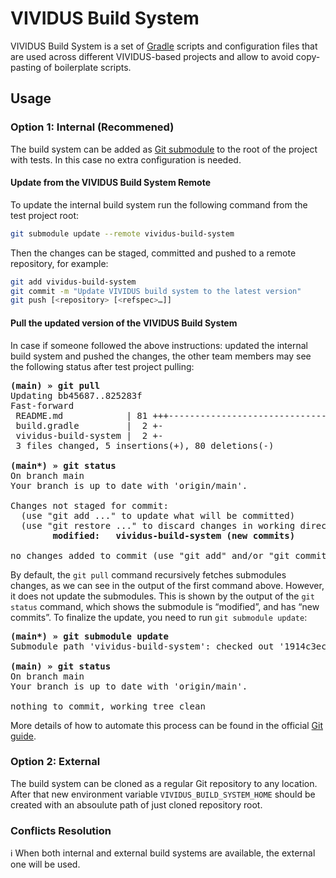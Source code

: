 # VIVIDUS Build System
VIVIDUS Build System is a set of [Gradle](https://gradle.org/) scripts and configuration files that are used across different VIVIDUS-based projects and allow to avoid copy-pasting of boilerplate scripts.

## Usage
### Option 1: Internal (Recommened)
The build system can be added as [Git submodule](https://git-scm.com/book/en/v2/Git-Tools-Submodules) to the root of the project with tests. In this case no extra configuration is needed.

#### Update from the VIVIDUS Build System Remote
To update the internal build system run the following command from the test project root:
```sh
git submodule update --remote vividus-build-system
```
Then the changes can be staged, committed and pushed to a remote repository, for example:

```sh
git add vividus-build-system
git commit -m "Update VIVIDUS build system to the latest version"
git push [<repository> [<refspec>…]]
```

#### Pull the updated version of the VIVIDUS Build System
In case if someone followed the above instructions: updated the internal build system and pushed the changes, the other team members may see the following status after test project pulling:

<pre>
<b>(main) » git pull</b>
Updating bb45687..825283f
Fast-forward
 README.md            | 81 +++------------------------------------------------------------------------------
 build.gradle         |  2 +-
 vividus-build-system |  2 +-
 3 files changed, 5 insertions(+), 80 deletions(-)

<b>(main*) » git status</b>
On branch main
Your branch is up to date with 'origin/main'.

Changes not staged for commit:
  (use "git add <file>..." to update what will be committed)
  (use "git restore <file>..." to discard changes in working directory)
        <b>modified:   vividus-build-system (new commits)</b>

no changes added to commit (use "git add" and/or "git commit -a")
</pre>

By default, the `git pull` command recursively fetches submodules changes, as we can see in the output of the first command above. However, it does not update the submodules. This is shown by the output of the `git status` command, which shows the submodule is “modified”, and has “new commits”. To finalize the update, you need to run `git submodule update`:

<pre>
<b>(main*) » git submodule update</b>
Submodule path 'vividus-build-system': checked out '1914c3ec0d14cb771d01245e5b0d66cd58d4e5a8'

<b>(main) » git status</b>  
On branch main
Your branch is up to date with 'origin/main'.

nothing to commit, working tree clean
</pre>

More details of how to automate this process can be found in the official [Git guide](https://git-scm.com/book/en/v2/Git-Tools-Submodules#_pulling_upstream_changes_from_the_project_remote).

### Option 2: External
The build system can be cloned as a regular Git repository to any location. After that new environment variable `VIVIDUS_BUILD_SYSTEM_HOME` should be created with an absoulute path of just cloned repository root.

### Conflicts Resolution
:information_source: When both internal and external build systems are available, the external one will be used.
